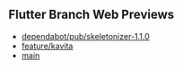 ## Flutter Branch Web Previews

- [dependabot/pub/skeletonizer-1.1.0](./dependabot/pub/skeletonizer-1.1.0/)
- [feature/kavita](./feature/kavita/)
- [main](./main/)
